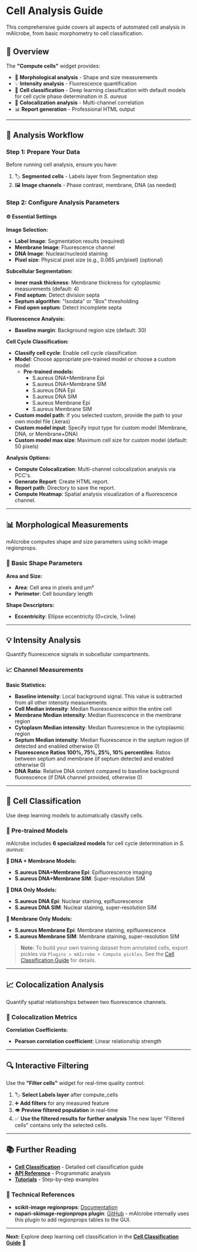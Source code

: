 # Cell Analysis Guide

This comprehensive guide covers all aspects of automated cell analysis in mAIcrobe, from basic morphometry to cell classification.

## 🎯 Overview

The **"Compute cells"** widget provides:

- 📏 **Morphological analysis** - Shape and size measurements
- 💡 **Intensity analysis** - Fluorescence quantification
- 🧠 **Cell classification** - Deep learning classification with default models for cell cycle phase determination in *S. aureus*
- 🔗 **Colocalization analysis** - Multi-channel correlation
- 📊 **Report generation** - Professional HTML output

---

## 🔬 Analysis Workflow

### Step 1: Prepare Your Data

Before running cell analysis, ensure you have:

1. 🏷️ **Segmented cells** - Labels layer from Segmentation step
2. 🖼️ **Image channels** - Phase contrast, membrane, DNA (as needed)

### Step 2: Configure Analysis Parameters

#### ⚙️ Essential Settings

**Image Selection:**
- **Label Image**: Segmentation results (required)
- **Membrane Image**: Fluorescence channel
- **DNA Image**: Nuclear/nucleoid staining
- **Pixel size**: Physical pixel size (e.g., 0.065 μm/pixel) (optional)

**Subcellular Segmentation:**
- **Inner mask thickness**: Membrane thickness for cytoplasmic measurements (default: 4)
- **Find septum**: Detect division septa
- **Septum algorithm**: "Isodata" or "Box" thresholding
- **Find open septum**: Detect incomplete septa

**Fluorescence Analysis:**
- **Baseline margin**: Background region size (default: 30)

**Cell Cycle Classification:**
- **Classify cell cycle**: Enable cell cycle classification
- **Model**: Choose appropriate pre-trained model or choose a custom model
    - **Pre-trained models:**
        - S.aureus DNA+Membrane Epi
        - S.aureus DNA+Membrane SIM
        - S.aureus DNA Epi
        - S.aureus DNA SIM
        - S.aureus Membrane Epi
        - S.aureus Membrane SIM
- **Custom model path**: If you selected custom, provide the path to your own model file (.keras)
- **Custom model input**: Specify input type for custom model (Membrane, DNA, or Membrane+DNA)
- **Custom model max size**: Maximum cell size for custom model (default: 50 pixels)

**Analysis Options:**
- **Compute Colocalization**: Multi-channel colocalization analysis via PCC's.
- **Generate Report**: Create HTML report.
- **Report path**: Directory to save the report.
- **Compute Heatmap**: Spatial analysis visualization of a fluorescence channel.

---

## 📊 Morphological Measurements

mAIcrobe computes shape and size parameters using scikit-image regionprops.

### 📏 Basic Shape Parameters

**Area and Size:**
- **Area**: Cell area in pixels and μm²
- **Perimeter**: Cell boundary length

**Shape Descriptors:**
- **Eccentricity**: Ellipse eccentricity (0=circle, 1=line)

---

## 💡 Intensity Analysis

Quantify fluorescence signals in subcellular compartments.

### 📈 Channel Measurements

**Basic Statistics:**
- **Baseline intensity**: Local background signal. This value is subtracted from all other intensity measurements.
- **Cell Median intensity**: Median fluorescence within the entire cell
- **Membrane Median intensity**: Median fluorescence in the membrane region
- **Cytoplasm Median intensity**: Median fluorescence in the cytoplasmic region
- **Septum Median intensity**: Median fluorescence in the septum region (if detected and enabled otherwise 0)
- **Fluorescence Ratios 100%, 75%, 25%, 10% percentiles**: Ratios between septum and membrane (if septum detected and enabled otherwise 0)
- **DNA Ratio**: Relative DNA content compared to baseline background fluorescence (if DNA channel provided, otherwise 0)

---

## 🧠 Cell Classification

Use deep learning models to automatically classify cells.

### 🔬 Pre-trained Models

mAIcrobe includes **6 specialized models** for cell cycle determination in *S. aureus*:

**🧬 DNA + Membrane Models:**
- **S.aureus DNA+Membrane Epi**: Epifluorescence imaging
- **S.aureus DNA+Membrane SIM**: Super-resolution SIM

**🧬 DNA Only Models:**
- **S.aureus DNA Epi**: Nuclear staining, epifluorescence
- **S.aureus DNA SIM**: Nuclear staining, super-resolution SIM

**🔴 Membrane Only Models:**
- **S.aureus Membrane Epi**: Membrane staining, epifluorescence
- **S.aureus Membrane SIM**: Membrane staining, super-resolution SIM

> **Note:** To build your own training dataset from annotated cells, export pickles via `Plugins > mAIcrobe > Compute pickles`. See the [Cell Classification Guide](cell-classification.md) for details.

---

## 📈 Colocalization Analysis

Quantify spatial relationships between two fluorescence channels.

### 🔗 Colocalization Metrics

**Correlation Coefficients:**
- **Pearson correlation coefficient**: Linear relationship strength

---

## 🔍 Interactive Filtering

Use the **"Filter cells"** widget for real-time quality control:

1. 🏷️ **Select Labels layer** after compute_cells
2. ➕ **Add filters** for any measured feature
3. 👁️ **Preview filtered population** in real-time
4. ✅ **Use the filtered results for further analysis** The new layer "Filtered cells" contains only the selected cells.

---

## 📚 Further Reading

- **[Cell Classification](cell-classification.md)** - Detailed cell classification guide
- **[API Reference](../api/api-reference.md)** - Programmatic analysis
- **[Tutorials](../tutorials/basic-workflow.md)** - Step-by-step examples

### 🔗 Technical References
- **scikit-image regionprops**: [Documentation](https://scikit-image.org/docs/stable/api/skimage.measure.html#skimage.measure.regionprops)
- **napari-skimage-regionprops plugin**: [GitHub](https://github.com/haesleinhuepf/napari-skimage-regionprops) - mAIcrobe internally uses this plugin to add regionprops tables to the GUI.

---

**Next:** Explore deep learning cell classification in the **[Cell Classification Guide](cell-classification.md)** 🧠

